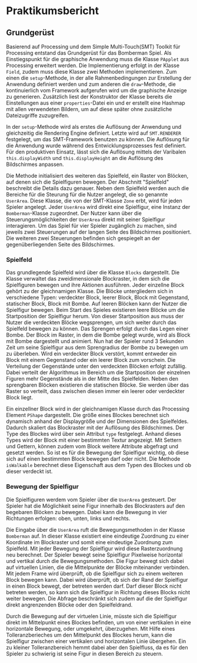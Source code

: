 # Praktikumsbericht

## Grundgerüst

Basierend auf Processing und dem Simple Multi-Touch(SMT) Toolkit für Processing entstand das Grundgerüst für das Bomberman Spiel. Als Einstiegspunkt für die graphische Anwendung muss die Klasse `PApplet` aus Processing erweitert werden. Die Implementierung erfolgt in der Klasse `Field`, zudem muss diese Klasse zwei Methoden implementieren. Zum einen die `setup`-Methode, in der alle Rahmenbedingungen zur Erstellung der Anwendung definiert werden und zum anderen die `draw`-Methode, die kontinuierlich vom Framework aufgerufen wird um die graphische Anzeige zu generieren. Zusätzlich liest der Konstruktor der Klasse bereits die Einstellungen aus einer `properties`-Datei ein und er erstellt eine Hashmap mit allen verwendeten Bildern, um auf diese später ohne zusätzliche Dateizugriffe zuzugreifen.

In der `setup`-Methode wird als erstes die Auflösung der Anwendung und gleichzeitig die Rendering Engine definiert. Letzte wird auf `SMT.RENDERER` festgelegt, um das SMT-Framework benutzen zu können. Die Auflösung für die Anwendung wurde während des Entwicklungsprozesses fest definiert. Für den produktiven Einsatz, lässt sich die Auflösung mittels der Varibalen `this.displayWidth` und `this.displayHeight` an die Auflösung des Bildschirmes anpassen.

Die Methode initialisiert des weiteren das Spielfeld, ein Raster von Blöcken, auf denen sich die Spielfiguren bewegen. Der Abschnitt "Spielfeld" beschreibt die Details dazu genauer. Neben dem Spielfeld werden auch die Bereiche für die Steurung für die Nutzer angelegt, die so genannte `UserArea`. Diese Klasse, die von der SMT-Klasse `Zone` erbt, wird für jeden Spieler angelegt. Jeder `UserArea` wird direkt eine Spielfigur, eine Instanz der `Bomberman`-Klasse zugeordnet. Der Nutzer kann über die Steuerungsmöglichkeiten der `UserArea` direkt mit seiner Spielfigur interagieren. Um das Spiel für vier Spieler zugänglich zu machen, sind jeweils zwei Steuerungen auf der langen Seite des Bildschirmes positioniert. Die weiteren zwei Steuerungen befinden sich gespiegelt an der gegenüberliegenden Seite des Bildschirmes.

### Spielfeld

Das grundlegende Spielfeld wird über die Klasse `Blocks` dargestellt. Die Klasse verwaltet das zweidimensionale Blockraster, in dem sich die Spielfiguren bewegen und ihre Aktionen ausführen.
Jeder einzellne Block gehört zu der gleichnamigen Klasse. Die Blöcke untergliedern sich in verschiedene Typen: verdeckter Block, leerer Block, Block mit Gegenstand, statischer Block, Block mit Bombe.
Auf leeren Blöcken kann der Nutzer die Spielfigur bewegen. Beim Start des Spieles existieren leere Blöcke um die Startposition der Spielfigur herum. Von dieser Startposition aus muss der Nutzer die verdeckten Blöcke wegsprengen, um sich weiter durch das Spielfeld bewegen zu können. Das Sprengen erfolgt durch das Legen einer Bombe. Der Block im Raster, in dem die Bombe gelegt wurde, wird als Block mit Bombe dargestellt und animiert. Nun hat der Spieler rund 3 Sekunden Zeit um seine Spielfigur aus dem Sprengradius der Bombe zu bewegen um zu überleben. Wird ein verdeckter Block verstört, kommt entweder ein Block mit einem Gegenstand oder ein leerer Block zum vorschein. Die Verteilung der Gegenstände unter den verdeckten Blöcken erfolgt zufällig. Dabei verteilt der Algorithmus im Bereich um die Startposition der einzelnen Figuren mehr Gegenstände als in der Mitte des Spielfelden. Neben den sprengbaren Blöcken existieren die statischen Blöcke. Sie werden über das Raster so verteilt, dass zwischen diesen immer ein leerer oder verdeckter Block liegt.

Ein einzellner Block wird in der gleichnamigen Klasse durch das Processing Element `PShape` dargestellt. Die größe eines Blockes berechnet sich dynamisch anhand der Displaygröße und der Dimensionen des Spielfeldes. Dadurch skaliert das Blockraster mit der Auflösung des Bildschirmes.
Der Type des Blockes wird über sein Attribut `type` festgelegt. Anhand dieses Types wird der Block mit einer bestimmten Textur angezeigt. Mit Settern und Gettern, können zudem vom Block weitere Attribute abgefragt und gesetzt werden. So ist es für die Bewegung der Spielfigur wichtig, ob diese sich auf einen bestimmten Block bewegen darf oder nicht. Die Methode `isWalkable` berechnet diese Eigenschaft aus dem Typen des Blockes und ob dieser verdeckt ist.

### Bewegung der Spielfigur

Die Spielfiguren werdem vom Spieler über die `UserArea` gesteuert. Der Spieler hat die Möglichkeit seine Figur innerhalb des Blockrasters auf den begebaren Blöcken zu bewegen. Dabei kann die Bewegung in vier Richtungen erfolgen: oben, unten, links und rechts.

Die Eingabe über die `UserArea` ruft die Bewegungsmethoden in der Klasse `Bomberman` auf. In dieser Klasse existiert eine eindeutige Zuordnung zu einer Koordinate im Blockraster und somit eine eindeutige Zuordnung zum Spielfeld. Mit jeder Bewegung der Spielfigur wird diese Rasterzuordnung neu berechnet. Der Spieler bewegt seine Spielfigur Pixelweise horizontal und vertikal durch die Bewegungsmethoden. Die Figur bewegt sich dabei auf virtuellen Linien, die die Mittelpunkte der Blöcke miteinander verbinden. Mit jedem Frame wird überprüft, ob die Spielfigur sich zu einem weiteren Block bewegen kann. Dabei wird überprüft, ob sich der Rand der Spielfigur in einen Block bewegt, der betreten werden darf. Darf dieser Block nicht betreten werden, so kann sich die Spielfigur in Richtung dieses Blocks nicht weiter bewegen. Die Abfrage beschränkt sich zudem auf die der Spielfigur direkt angrenzenden Blöcke oder den Spielfeldrand.

Durch die Bewegung auf der virtuelen Linie, müsste sich die Spielfigur direkt im Mittelpunkt eines Blockes befinden, um von einer vertikalen in eine horizontale Bewegung, oder umgekehrt, überzugehen. Mit Hilfe eines Tolleranzberieches um den Mittelpunkt des Blockes herum, kann die Spielfigur zwischen einer vertikalen und horizontalen Linie übergehen. Ein zu kleiner Tolleranzbereich hemmt dabei aber den Spielfluss, da es für den Spieler zu schwierig ist seine Figur in diesen Bereich zu steuern.
